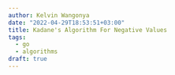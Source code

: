 ```yaml
---
author: Kelvin Wangonya
date: "2022-04-29T18:53:51+03:00"
title: Kadane's Algorithm For Negative Values
tags:
  - go
  - algorithms
draft: true
---
```

